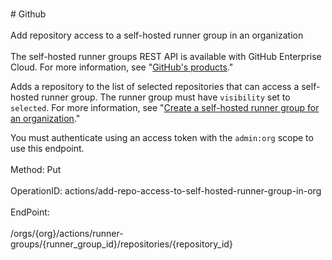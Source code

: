 <br>#     Github</br>
<br>Add repository access to a self-hosted runner group in an organization</br>
<br>The self-hosted runner groups REST API is available with GitHub Enterprise Cloud. For more information, see "[GitHub's products](https://docs.github.com/github/getting-started-with-github/githubs-products)."


Adds a repository to the list of selected repositories that can access a self-hosted runner group. The runner group must have `visibility` set to `selected`. For more information, see "[Create a self-hosted runner group for an organization](#create-a-self-hosted-runner-group-for-an-organization)."

You must authenticate using an access token with the `admin:org`
scope to use this endpoint.</br>
<br>Method: Put</br>
<br>OperationID: actions/add-repo-access-to-self-hosted-runner-group-in-org</br>
<br>EndPoint:</br>
<br>/orgs/{org}/actions/runner-groups/{runner_group_id}/repositories/{repository_id}</br>
